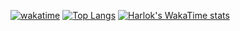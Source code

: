 
[![wakatime](https://wakatime.com/badge/user/182b9fed-1fc4-4f6c-bafb-90401fa0f0e9.svg)](https://wakatime.com/@182b9fed-1fc4-4f6c-bafb-90401fa0f0e9)
[![Top Langs](https://github-readme-stats.vercel.app/api/top-langs/?username=MIN-GOL&hide=html)](https://github.com/anuraghazra/github-readme-stats)
[![Harlok's WakaTime stats](https://github-readme-stats.vercel.app/api/wakatime?username=MINGOL)](https://github.com/anuraghazra/github-readme-stats)
